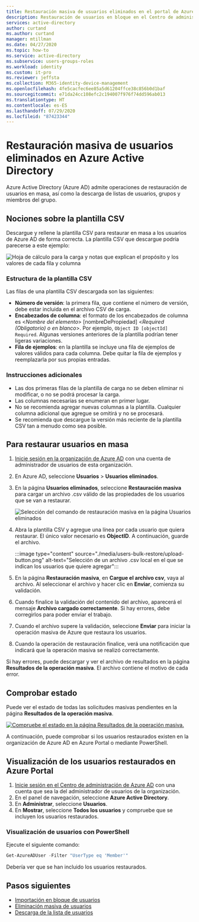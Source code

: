 ```yaml
---
title: Restauración masiva de usuarios eliminados en el portal de Azure Active Directory | Microsoft Docs
description: Restauración de usuarios en bloque en el Centro de administración de Azure AD de Azure Active Directory
services: active-directory
author: curtand
ms.author: curtand
manager: mtillman
ms.date: 04/27/2020
ms.topic: how-to
ms.service: active-directory
ms.subservice: users-groups-roles
ms.workload: identity
ms.custom: it-pro
ms.reviewer: jeffsta
ms.collection: M365-identity-device-management
ms.openlocfilehash: 4fe5cacfec6ee85a5d61204ffce38c856b0d1baf
ms.sourcegitcommit: e71da24cc108efc2c194007f976f74dd596ab013
ms.translationtype: HT
ms.contentlocale: es-ES
ms.lasthandoff: 07/29/2020
ms.locfileid: "87423344"
---
```

# <a name="bulk-restore-deleted-users-in-azure-active-directory"></a>Restauración masiva de usuarios eliminados en Azure Active Directory

Azure Active Directory (Azure AD) admite operaciones de restauración de usuarios en masa, así como la descarga de listas de usuarios, grupos y miembros del grupo.

## <a name="understand-the-csv-template"></a>Nociones sobre la plantilla CSV

Descargue y rellene la plantilla CSV para restaurar en masa a los usuarios de Azure AD de forma correcta. La plantilla CSV que descargue podría parecerse a este ejemplo:

![Hoja de cálculo para la carga y notas que explican el propósito y los valores de cada fila y columna](./media/users-bulk-restore/understand-template.png)

### <a name="csv-template-structure"></a>Estructura de la plantilla CSV

Las filas de una plantilla CSV descargada son las siguientes:

- **Número de versión**: la primera fila, que contiene el número de versión, debe estar incluida en el archivo CSV de carga.
- **Encabezados de columna**: el formato de los encabezados de columna es &lt;*Nombre del elemento*&gt; [nombreDePropiedad] &lt;*Required (Obligatorio) o en blanco*&gt;. Por ejemplo, `Object ID [objectId] Required`. Algunas versiones anteriores de la plantilla podrían tener ligeras variaciones.
- **Fila de ejemplos**: en la plantilla se incluye una fila de ejemplos de valores válidos para cada columna. Debe quitar la fila de ejemplos y reemplazarla por sus propias entradas.

### <a name="additional-guidance"></a>Instrucciones adicionales

- Las dos primeras filas de la plantilla de carga no se deben eliminar ni modificar, o no se podrá procesar la carga.
- Las columnas necesarias se enumeran en primer lugar.
- No se recomienda agregar nuevas columnas a la plantilla. Cualquier columna adicional que agregue se omitirá y no se procesará.
- Se recomienda que descargue la versión más reciente de la plantilla CSV tan a menudo como sea posible.

## <a name="to-bulk-restore-users"></a>Para restaurar usuarios en masa

1. [Inicie sesión en la organización de Azure AD](https://aad.portal.azure.com) con una cuenta de administrador de usuarios de esta organización.
1. En Azure AD, seleccione **Usuarios** > **Usuarios eliminados**.
1. En la página **Usuarios eliminados**, seleccione **Restauración masiva** para cargar un archivo .csv válido de las propiedades de los usuarios que se van a restaurar.

    ![Selección del comando de restauración masiva en la página Usuarios eliminados](./media/users-bulk-restore/bulk-restore.png)

1. Abra la plantilla CSV y agregue una línea por cada usuario que quiera restaurar. El único valor necesario es **ObjectID**. A continuación, guarde el archivo.

    :::image type="content" source="./media/users-bulk-restore/upload-button.png" alt-text="Selección de un archivo .csv local en el que se indican los usuarios que quiere agregar":::

1. En la página **Restauración masiva**, en **Cargue el archivo csv**, vaya al archivo. Al seleccionar el archivo y hacer clic en **Enviar**, comienza su validación.
1. Cuando finalice la validación del contenido del archivo, aparecerá el mensaje **Archivo cargado correctamente**. Si hay errores, debe corregirlos para poder enviar el trabajo.
1. Cuando el archivo supere la validación, seleccione **Enviar** para iniciar la operación masiva de Azure que restaura los usuarios.
1. Cuando la operación de restauración finalice, verá una notificación que indicará que la operación masiva se realizó correctamente.

Si hay errores, puede descargar y ver el archivo de resultados en la página **Resultados de la operación masiva**. El archivo contiene el motivo de cada error.

## <a name="check-status"></a>Comprobar estado

Puede ver el estado de todas las solicitudes masivas pendientes en la página **Resultados de la operación masiva**.

[![Compruebe el estado en la página Resultados de la operación masiva.](media/users-bulk-restore/bulk-center.png)](media/users-bulk-restore/bulk-center.png#lightbox)

A continuación, puede comprobar si los usuarios restaurados existen en la organización de Azure AD en Azure Portal o mediante PowerShell.

## <a name="view-restored-users-in-the-azure-portal"></a>Visualización de los usuarios restaurados en Azure Portal

1. [Inicie sesión en el Centro de administración de Azure AD](https://aad.portal.azure.com) con una cuenta que sea la del administrador de usuarios de la organización.
1. En el panel de navegación, seleccione **Azure Active Directory**.
1. En **Administrar**, seleccione **Usuarios**.
1. En **Mostrar**, seleccione **Todos los usuarios** y compruebe que se incluyen los usuarios restaurados.

### <a name="view-users-with-powershell"></a>Visualización de usuarios con PowerShell

Ejecute el siguiente comando:

``` PowerShell
Get-AzureADUser -Filter "UserType eq 'Member'"
```

Debería ver que se han incluido los usuarios restaurados.

## <a name="next-steps"></a>Pasos siguientes

- [Importación en bloque de usuarios](users-bulk-add.md)
- [Eliminación masiva de usuarios](users-bulk-delete.md)
- [Descarga de la lista de usuarios](users-bulk-download.md)
